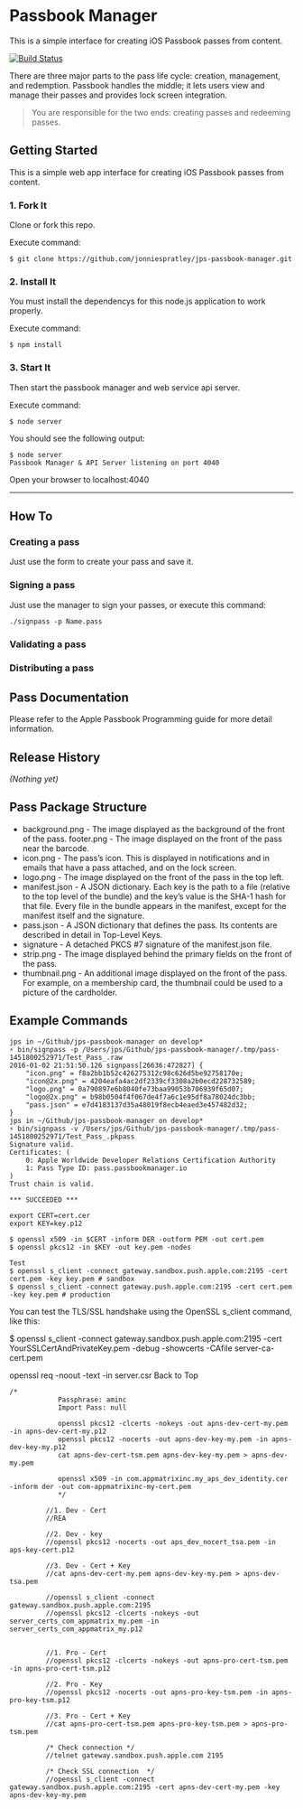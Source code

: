 # Passbook Manager
This is a simple interface for creating iOS Passbook passes from content.


[![Build Status](https://travis-ci.org/jonniespratley/jps-passbook-manager.svg?branch=develop)](https://travis-ci.org/jonniespratley/jps-passbook-manager)

There are three major parts to the pass life cycle: creation, management, and redemption.
Passbook handles the middle; it lets users view and manage their passes and provides lock screen integration.

> You are responsible for the two ends: creating passes and redeeming passes.




## Getting Started
This is a simple web app interface for creating iOS Passbook passes from content.


### 1. Fork It
Clone or fork this repo.

Execute command:

	$ git clone https://github.com/jonniespratley/jps-passbook-manager.git


### 2. Install It
You must install the dependencys for this node.js application to work properly.

Execute command:

	$ npm install


### 3. Start It
Then start the passbook manager and web service api server.

Execute command:

	$ node server

You should see the following output:

	$ node server
	Passbook Manager & API Server listening on port 4040

Open your browser to localhost:4040

----

## How To



### Creating a pass
Just use the form to create your pass and save it.



### Signing a pass
Just use the manager to sign your passes, or execute this command:

	./signpass -p Name.pass




### Validating a pass




### Distributing a pass


## Pass Documentation
Please refer to the Apple Passbook Programming guide for more detail information.

## Release History
_(Nothing yet)_



## Pass Package Structure


* background.png - The image displayed as the background of the front of the pass.
footer.png - The image displayed on the front of the pass near the barcode.
* icon.png - The pass’s icon. This is displayed in notifications and in emails that have a pass attached, and on the lock screen.
* logo.png - The image displayed on the front of the pass in the top left.
* manifest.json - A JSON dictionary. Each key is the path to a file (relative to the top level of the bundle) and the key’s value is the SHA-1 hash for that file. Every file in the bundle appears in the manifest, except for the manifest itself and the signature.
* pass.json - A JSON dictionary that defines the pass. Its contents are described in detail in Top-Level Keys.
* signature - A detached PKCS #7 signature of the manifest.json file.
* strip.png - The image displayed behind the primary fields on the front of the pass.
* thumbnail.png - An additional image displayed on the front of the pass. For example, on a membership card, the thumbnail could be used to a picture of the cardholder.









## Example Commands

```
jps in ~/Github/jps-passbook-manager on develop*
⚡ bin/signpass -p /Users/jps/Github/jps-passbook-manager/.tmp/pass-1451800252971/Test_Pass_.raw
2016-01-02 21:51:50.126 signpass[26636:472827] {
    "icon.png" = f8a2bb1b52c426275312c98c626d5be92758170e;
    "icon@2x.png" = 4204eafa4ac2df2339cf3308a2b0ecd228732589;
    "logo.png" = 0a790897e6b8040fe73baa99053b706939f65d07;
    "logo@2x.png" = b98b0504f4f067de4f7a6c1e95df8a78024dc3bb;
    "pass.json" = e7d4183137d35a48019f8ecb4eaed3e457482d32;
}
jps in ~/Github/jps-passbook-manager on develop*
⚡ bin/signpass -v /Users/jps/Github/jps-passbook-manager/.tmp/pass-1451800252971/Test_Pass_.pkpass
Signature valid.
Certificates: (
	0: Apple Worldwide Developer Relations Certification Authority
	1: Pass Type ID: pass.passbookmanager.io
)
Trust chain is valid.

*** SUCCEEDED ***
```



```
export CERT=cert.cer
export KEY=key.p12

$ openssl x509 -in $CERT -inform DER -outform PEM -out cert.pem
$ openssl pkcs12 -in $KEY -out key.pem -nodes

Test
$ openssl s_client -connect gateway.sandbox.push.apple.com:2195 -cert cert.pem -key key.pem # sandbox
$ openssl s_client -connect gateway.push.apple.com:2195 -cert cert.pem -key key.pem # production
```


You can test the TLS/SSL handshake using the OpenSSL s_client command, like this:

$ openssl s_client -connect gateway.sandbox.push.apple.com:2195 -cert YourSSLCertAndPrivateKey.pem -debug -showcerts -CAfile server-ca-cert.pem

openssl req -noout -text -in server.csr
Back to Top




```
/*
			Passphrase: aminc
			Import Pass: null

			openssl pkcs12 -clcerts -nokeys -out apns-dev-cert-my.pem -in apns-dev-cert-my.p12
			openssl pkcs12 -nocerts -out apns-dev-key-my.pem -in apns-dev-key-my.p12
			cat apns-dev-cert-tsm.pem apns-dev-key-my.pem > apns-dev-my.pem

			openssl x509 -in com.appmatrixinc.my_aps_dev_identity.cer -inform der -out com-appmatrixinc-my-cert.pem
			*/

		 //1. Dev - Cert
		 //REA

		 //2. Dev - key
		 //openssl pkcs12 -nocerts -out aps_dev_nocert_tsa.pem -in aps-key-cert.p12

		 //3. Dev - Cert + Key
		 //cat apns-dev-cert-my.pem apns-dev-key-my.pem > apns-dev-tsa.pem

		 //openssl s_client -connect gateway.sandbox.push.apple.com:2195
		 //openssl pkcs12 -clcerts -nokeys -out server_certs_com_appmatrix_my.pem -in server_certs_com_appmatrix_my.p12


		 //1. Pro - Cert
		 //openssl pkcs12 -clcerts -nokeys -out apns-pro-cert-tsm.pem -in apns-pro-cert-tsm.p12

		 //2. Pro - Key
		 //openssl pkcs12 -nocerts -out apns-pro-key-tsm.pem -in apns-pro-key-tsm.p12

		 //3. Pro - Cert + Key
		 //cat apns-pro-cert-tsm.pem apns-pro-key-tsm.pem > apns-pro-tsm.pem

		 /* Check connection */
		 //telnet gateway.sandbox.push.apple.com 2195

		 /* Check SSL connection  */
		 //openssl s_client -connect gateway.sandbox.push.apple.com:2195 -cert apns-dev-cert-my.pem -key apns-dev-key-my.pem
```
